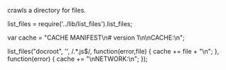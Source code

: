 crawls a directory for files.



list_files  = require('../lib/list_files').list_files;


var cache = "CACHE MANIFEST\n# version 1\n\nCACHE:\n";

list_files("docroot",
	'',
	/.*\.js$/,
	function(error,file) {
		cache += file + "\n";
	},
	function(error) {
		cache += "\nNETWORK:\n";
  	});
